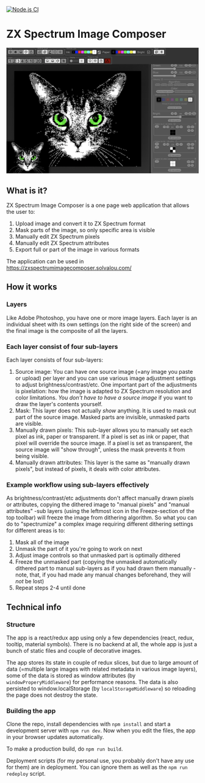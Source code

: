 [![Node.js CI](https://github.com/arttu76/zxspectrumimagecomposer/actions/workflows/node.js.yml/badge.svg?branch=master)](https://github.com/arttu76/zxspectrumimagecomposer/actions/workflows/node.js.yml)

# ZX Spectrum Image Composer

![Screenshot](deployment/screenshot.png)

## What is it?
ZX Spectrum Image Composer is a one page web application that allows the user to:
1. Upload image and convert it to ZX Spectrum format
2. Mask parts of the image, so only specific area is visible
3. Manually edit ZX Spectrum pixels
4. Manually edit ZX Spectrum attributes
5. Export full or part of the image in various formats

The application can be used in https://zxspectrumimagecomposer.solvalou.com/

## How it works

### Layers

Like Adobe Photoshop, you have one or more image layers. Each layer is an individual sheet with its own settings (on the right side of the screen) and the final image is the composite of all the layers.

### Each layer consist of four sub-layers

Each layer consists of four sub-layers:
1. Source image: You can have one source image (=any image you paste or upload) per layer and you can use various image adjustment settings to adjust brightness/contrast/etc. One important part of the adjustments is pixelation: how the image is adapted to ZX Spectrum resolution and color limitations. _You don't have to have a source image_ if you want to draw the layer's contents yourself.
2. Mask: This layer does not actually _show_ anything. It is used to mask out part of the source image. Masked parts are invisible, unmasked parts are visible.
3. Manually drawn pixels: This sub-layer allows you to manually set each pixel as ink, paper or transparent. If a pixel is set as ink or paper, that pixel will override the source image. If a pixel is set as transparent, the source image will "show through", unless the mask prevents it from being visible.
4. Manually drawn attributes: This layer is the same as "manually drawn pixels", but instead of pixels, it deals with color attributes.

### Example workflow using sub-layers effectively

As brightness/contrast/etc adjustments don't affect manually drawn pixels or attributes, copying the dithered image to "manual pixels" and "manual attributes" -sub layers (using the leftmost icon in the Freeze-section of the top toolbar) will freeze the image from dithering algorithm. So what you can do to "spectrumize" a complex image requiring different dithering settings for different areas is to:

1. Mask all of the image
2. Unmask the part of it you're going to work on next
3. Adjust image controls so that unmasked part is optimally dithered
4. Freeze the unmasked part (copying the unmasked automatically dithered part to manual sub-layers as if you had drawn them manually - note, that, if you had made any manual changes beforehand, they will _not_ be lost)
5. Repeat steps 2-4 until done

## Technical info

### Structure

The app is a react/redux app using only a few dependencies (react, redux, tooltip, material symbols). There is no backend at all, the whole app is just a bunch of static files and couple of decorative images.

The app stores its state in couple of redux slices, but due to large amount of data (=multiple large images with related metadata in various image layers), some of the data is stored as window attributes (by `windowProperyMiddleware`) for performance reasons. The data is also persisted to window.localStorage (by `localStorageMiddleware`) so reloading the page does not destroy the state.

### Building the app

Clone the repo, install dependencies with `npm install` and start a development server with `npm run dev`. Now when you edit the files, the app in your browser updates automatically.

To make a production build, do `npm run build`.

Deployment scripts (for my personal use, you probably don't have any use for them) are in deployment. You can ignore them as well as the `npm run redeploy` script.
